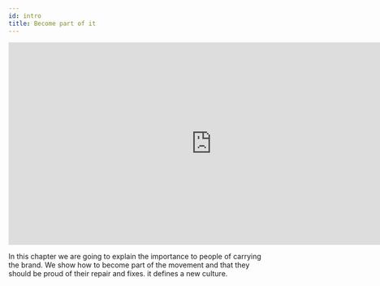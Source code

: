 ```yaml
---
id: intro
title: Become part of it
---
```

<div class="videocontainer">
  <iframe width="800" height="400" src="https://www.youtube.com/embed/NpEaa2P7qZI" frameborder="0" allow="accelerometer; autoplay; encrypted-media; gyroscope; picture-in-picture" allowfullscreen></iframe>
</div>

In this chapter we are going to explain the importance to people of carrying the brand. We show how to become part of the movement and that they should be proud of their repair and fixes. it defines a new culture.
